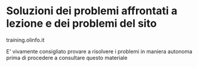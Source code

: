 # Soluzioni dei problemi affrontati a lezione e dei problemi del sito 
training.olinfo.it

E' vivamente consigliato provare a risolvere i problemi in maniera 
autonoma prima di procedere a consultare questo materiale
